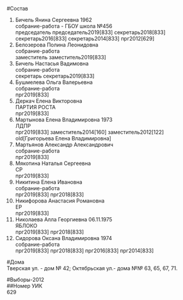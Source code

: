 #Состав  
1. Бичель Янина Сергеевна 1962  
    собрание-работа - ГБОУ школа №456  
    председатель председатель2019[833] секретарь2018[833] секретарь2016[833] секретарь2014[833] прг2012[629]  
2. Белозерова Полина Леонидовна  
    собрание-работа  
    заместитель заместитель2019[833]  
3. Бичель Настасья Вадимовна  
    собрание-работа  
    секретарь секретарь2019[833]  
4. Бушмелева Ольга Валерьевна  
    собрание-работа  
    прг2019[833]  
5. Деркач Елена Викторовна  
    ПАРТИЯ РОСТА  
    прг2019[833]  
6. Мартынова Елена Владимировна 1973  
    ЛДПР  
    прг2019[833] заместитель2014[160] заместитель2012[122] old[Григорьева Елена Владимировна]  
7. Мартьянов Александр Александрович  
    собрание-работа  
    прг2019[833]  
8. Мякотина Наталья Сергеевна  
    СР  
    прг2019[833]  
9. Никитина Елена Ивановна  
    собрание-работа  
    прг2019[833] прг2018[833]  
10. Никифорова Анастасия Романовна  
    ЕР  
    прг2019[833]  
11. Николаева Алла Георгиевна 06.11.1975  
    ЯБЛОКО  
    прг2019[833] прг2018[833]  
12. Сидорова Оксана Владимировна 1974  
    собрание-работа  
    прг2019[833] прг2018[833] прг2016[833] прг2014[833]  
  
#Дома  
Тверская ул. - дом № 42; Октябрьская ул.- дома №№ 63, 65, 67, 71.  
  
#Выборы-2012  
##Номер УИК  
629  
